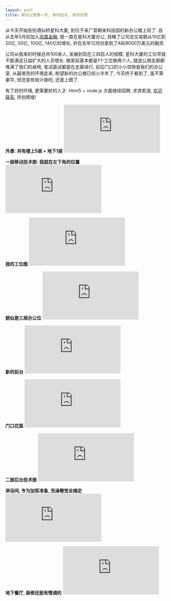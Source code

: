 ```yaml
---
layout: post
title: 新办公室第一天, 新的起点, 新的征程
---
```


从今天开始告别酒仙桥星科大厦, 到位于来广营朝来科技园的新办公楼上班了. 自从去年5月初加入[凤凰金融](http://www.fengjr.com/), 就一直在星科大厦办公,
目睹了公司总交易额从10亿到20亿, 50亿, 100亿, 140亿的增长, 并在去年12月份拿到了A轮8000万美元的融资.

公司从我来的时候总共100来人, 发展到现在三四百人的规模, 星科大厦的工位早就不能满足日益扩大的人员增长. 搬家前基本都是1个工位做两个人,
就连公用走廊都堆满了我们的桌椅, 笔试面试都是在走廊进行, 前后门口的小小空隙是我们的办公室. 从最艰苦的环境走来,
盼望新的办公楼已经小半年了, 今天终于看到了, 虽不算豪华, 但还是有些兴奋的, 还是上图了.

有了好的环境, 更需要好的人才. Html5 + node.js 方面继续招聘, 求贤若渴,
[欢迎联系](http://mail.qq.com/cgi-bin/qm_share?t=qm_mailme&email=lez0__38u-jw1eTku-b6_A), 共创辉煌!

__外景: 共有楼上5层 + 地下1层__
![凤凰金融新办公室](http://yanxi-img.h5nodejs.com/yanxi.me/2016/04/1.jpg@0o_1l_1440w_90q.src)

__一层移动技术部: 我就在左下角的位置__
![凤凰金融新办公室](http://yanxi-img.h5nodejs.com/yanxi.me/2016/04/2.jpg@0o_1l_1440w_90q.src)

__我的工位图__
![凤凰金融新办公室](http://yanxi-img.h5nodejs.com/yanxi.me/2016/04/3.jpg@0o_1l_1440w_90q.src)

__貌似是三层办公位__
![凤凰金融新办公室](http://yanxi-img.h5nodejs.com/yanxi.me/2016/04/4.jpg@0o_1l_1440w_90q.src)

__新的前台__
![凤凰金融新办公室](http://yanxi-img.h5nodejs.com/yanxi.me/2016/04/6.jpg@0o_1l_1440w_90q.src)

__门口花篮__
![凤凰金融新办公室](http://yanxi-img.h5nodejs.com/yanxi.me/2016/04/7.jpg@0o_1l_1440w_90q.src)

__二层后台技术部__
![凤凰金融新办公室](http://yanxi-img.h5nodejs.com/yanxi.me/2016/04/9.jpg@0o_1l_1440w_90q.src)

__淋浴间, 专为加班准备, 洗澡睡觉全搞定__
![凤凰金融新办公室](http://yanxi-img.h5nodejs.com/yanxi.me/2016/04/10.jpg@0o_1l_1440w_90q.src)

__地下餐厅, 装修还挺有情调的__
![凤凰金融新办公室](http://yanxi-img.h5nodejs.com/yanxi.me/2016/04/12.jpg@0o_1l_1440w_90q.src)
